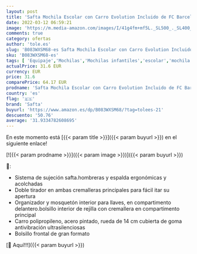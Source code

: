 ```yaml
---
layout: post
title: 'Safta Mochila Escolar con Carro Evolution Incluido de FC Barcelona'
date: 2022-03-12 06:59:21
image: 'https://m.media-amazon.com/images/I/41g4fm+mf5L._SL500_._SL400_.jpg'
comments: true
category: ofertas
author: 'tole.es'
slug: 'B083WXSM68-es Safta Mochila Escolar con Carro Evolution Incluido de FC...'
sku: 'B083WXSM68-es'
tags: [ 'Equipaje','Mochilas','Mochilas infantiles','escolar','mochila','safta', ]
actualPrice: 31.6 EUR
currency: EUR
price: 31.6
comparePrice: 64.17 EUR
prodname: 'Safta Mochila Escolar con Carro Evolution Incluido de FC Barcelona'
country: 'es'
flag: '🇪🇸'
brand: 'Safta'
buyurl: 'https://www.amazon.es/dp/B083WXSM68/?tag=tolees-21'
descuento: '50.76'
average: '31.9334782608695'
---
```


En este momento está [{{< param title >}}]({{< param buyurl >}}) en el siguiente enlace!

[![{{< param prodname >}}]({{< param image >}})]({{< param buyurl >}})

🔎:

- Sistema de sujeción safta.hombreras y espalda ergonómicas y acolchadas
- Doble tirador en ambas cremalleras principales para fácil itar su apertura
- Organizador y mosquetón interior para llaves, en compartimento delantero.bolsillo interior de rejilla con cremallera en compartimento principal
- Carro polipropileno, acero pintado, rueda de 14 cm cubierta de goma antivibración ultrasilenciosas
- Bolsillo frontal de gran formato

[🛒 Aquí!!!]({{< param buyurl >}})
